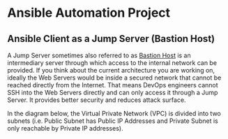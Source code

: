 #   Ansible Automation Project

##  Ansible Client as a Jump Server (Bastion Host)

A Jump Server sometimes also referred to as [Bastion Host](https://en.wikipedia.org/wiki/Bastion_host) is an intermediary server through which access to the internal network can be provided. If you think about the current architecture you are working on, ideally the Web Servers would be inside a secured network that cannot be reached directly from the Internet. That means DevOps engineers cannot SSH into the Web Servers directly and can only access it through a Jump Server. It provides better security and reduces attack surface.

In the diagram below, the Virtual Private Network (VPC) is divided into two subnets (i.e. Public Subnet has Public IP Addresses and Private Subnet is only reachable by Private IP addresses).